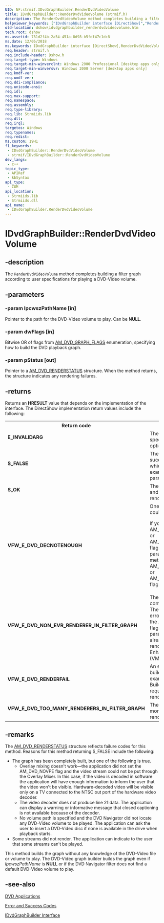 ```yaml
---
UID: NF:strmif.IDvdGraphBuilder.RenderDvdVideoVolume
title: IDvdGraphBuilder::RenderDvdVideoVolume (strmif.h)
description: The RenderDvdVideoVolume method completes building a filter graph according to user specifications for playing a DVD-Video volume.
helpviewer_keywords: ["IDvdGraphBuilder interface [DirectShow]","RenderDvdVideoVolume method","IDvdGraphBuilder.RenderDvdVideoVolume","IDvdGraphBuilder::RenderDvdVideoVolume","IDvdGraphBuilderRenderDvdVideoVolume","RenderDvdVideoVolume","RenderDvdVideoVolume method [DirectShow]","RenderDvdVideoVolume method [DirectShow]","IDvdGraphBuilder interface","dshow.idvdgraphbuilder_renderdvdvideovolume","strmif/IDvdGraphBuilder::RenderDvdVideoVolume"]
old-location: dshow\idvdgraphbuilder_renderdvdvideovolume.htm
tech.root: dshow
ms.assetid: 731d2f4b-2a54-451a-8d98-b5fdf47c1dc8
ms.date: 12/05/2018
ms.keywords: IDvdGraphBuilder interface [DirectShow],RenderDvdVideoVolume method, IDvdGraphBuilder.RenderDvdVideoVolume, IDvdGraphBuilder::RenderDvdVideoVolume, IDvdGraphBuilderRenderDvdVideoVolume, RenderDvdVideoVolume, RenderDvdVideoVolume method [DirectShow], RenderDvdVideoVolume method [DirectShow],IDvdGraphBuilder interface, dshow.idvdgraphbuilder_renderdvdvideovolume, strmif/IDvdGraphBuilder::RenderDvdVideoVolume
req.header: strmif.h
req.include-header: Dshow.h
req.target-type: Windows
req.target-min-winverclnt: Windows 2000 Professional [desktop apps only]
req.target-min-winversvr: Windows 2000 Server [desktop apps only]
req.kmdf-ver: 
req.umdf-ver: 
req.ddi-compliance: 
req.unicode-ansi: 
req.idl: 
req.max-support: 
req.namespace: 
req.assembly: 
req.type-library: 
req.lib: Strmiids.lib
req.dll: 
req.irql: 
targetos: Windows
req.typenames: 
req.redist: 
ms.custom: 19H1
f1_keywords:
 - IDvdGraphBuilder::RenderDvdVideoVolume
 - strmif/IDvdGraphBuilder::RenderDvdVideoVolume
dev_langs:
 - c++
topic_type:
 - APIRef
 - kbSyntax
api_type:
 - COM
api_location:
 - Strmiids.lib
 - Strmiids.dll
api_name:
 - IDvdGraphBuilder.RenderDvdVideoVolume
---
```


# IDvdGraphBuilder::RenderDvdVideoVolume


## -description

The <code>RenderDvdVideoVolume</code> method completes building a filter graph according to user specifications for playing a DVD-Video volume.

## -parameters

### -param lpcwszPathName [in]

Pointer to the path for the DVD-Video volume to play. Can be <b>NULL</b>.

### -param dwFlags [in]

Bitwise OR of flags from <a href="/windows/desktop/api/strmif/ne-strmif-am_dvd_graph_flags">AM_DVD_GRAPH_FLAGS</a> enumeration, specifying how to build the DVD playback graph.

### -param pStatus [out]

Pointer to a <a href="/windows/desktop/api/strmif/ns-strmif-am_dvd_renderstatus">AM_DVD_RENDERSTATUS</a> structure. When the method returns, the structure indicates any rendering failures.

## -returns

Returns an <b>HRESULT</b> value that depends on the implementation of the interface. The DirectShow implementation return values include the following:

<table>
<tr>
<th>Return code</th>
<th>Description</th>
</tr>
<tr>
<td width="40%">
<dl>
<dt><b>E_INVALIDARG</b></dt>
</dl>
</td>
<td width="60%">
The <i>dwFlags</i> parameter specifies conflicting options.

</td>
</tr>
<tr>
<td width="40%">
<dl>
<dt><b>S_FALSE</b></dt>
</dl>
</td>
<td width="60%">
The method partially succeeded. To find out which errors occurred, examine the <i>pStatus</i> parameter.

</td>
</tr>
<tr>
<td width="40%">
<dl>
<dt><b>S_OK</b></dt>
</dl>
</td>
<td width="60%">
The method succeeded, and all streams were rendered.

</td>
</tr>
<tr>
<td width="40%">
<dl>
<dt><b>VFW_E_DVD_DECNOTENOUGH</b></dt>
</dl>
</td>
<td width="60%">
One or more streams could not be rendered.

If you specified the AM_DVD_HWDEC_ONLY or AM_DVD_SWDEC_ONLY flag in the <i>dwFlags</i> parameter, try calling the method again with the AM_DVD_HWDEC_PREFER or AM_DVD_SWDEC_PREFER flag.

</td>
</tr>
<tr>
<td width="40%">
<dl>
<dt><b>VFW_E_DVD_NON_EVR_RENDERER_IN_FILTER_GRAPH</b></dt>
</dl>
</td>
<td width="60%">
The filter graph already contains a video renderer. The method returns this error code if you specify the AM_DVD_EVR_ONLY flag in the <i>dwFlags</i> parameter but the graph already contains a video renderer other than the Enhanced Video Renderer (VMR) filter.

</td>
</tr>
<tr>
<td width="40%">
<dl>
<dt><b>VFW_E_DVD_RENDERFAIL</b></dt>
</dl>
</td>
<td width="60%">
An error occurred while building the graph. For example, the DVD Graph Builder could not create a required filter or could not render any of the streams.

</td>
</tr>
<tr>
<td width="40%">
<dl>
<dt><b>VFW_E_DVD_TOO_MANY_RENDERERS_IN_FILTER_GRAPH</b></dt>
</dl>
</td>
<td width="60%">
The filter graph contains more than one video renderer.

</td>
</tr>
</table>

## -remarks

The <a href="/windows/desktop/api/strmif/ns-strmif-am_dvd_renderstatus">AM_DVD_RENDERSTATUS</a> structure reflects failure codes for this method. Reasons for this method returning S_FALSE include the following:

<ul>
<li>The graph has been completely built, but one of the following is true.<ul>
<li>Overlay mixing doesn't work—the application did not set the AM_DVD_NOVPE flag and the video stream could not be put through the Overlay Mixer. In this case, if the video is decoded in software the application will have enough information to inform the user that the video won't be visible. Hardware-decoded video will be visible only on a TV connected to the NTSC out port of the hardware video decoder.</li>
<li>The video decoder does not produce line 21 data. The application can display a warning or informative message that closed captioning is not available because of the decoder.</li>
<li>No volume path is specified and the DVD Navigator did not locate any DVD-Video volume to be played. The application can ask the user to insert a DVD-Video disc if none is available in the drive when playback starts.</li>
</ul>
</li>
<li>Some streams did not render. The application can indicate to the user that some streams can't be played.</li>
</ul>
This method builds the graph without any knowledge of the DVD-Video file or volume to play. The DVD-Video graph builder builds the graph even if <i>lpcwszPathName</i> is <b>NULL</b> or if the DVD Navigator filter does not find a default DVD-Video volume to play.

## -see-also

<a href="/windows/desktop/DirectShow/dvd-applications">DVD Applications</a>



<a href="/windows/desktop/DirectShow/error-and-success-codes">Error and Success Codes</a>



<a href="/windows/desktop/api/strmif/nn-strmif-idvdgraphbuilder">IDvdGraphBuilder Interface</a>